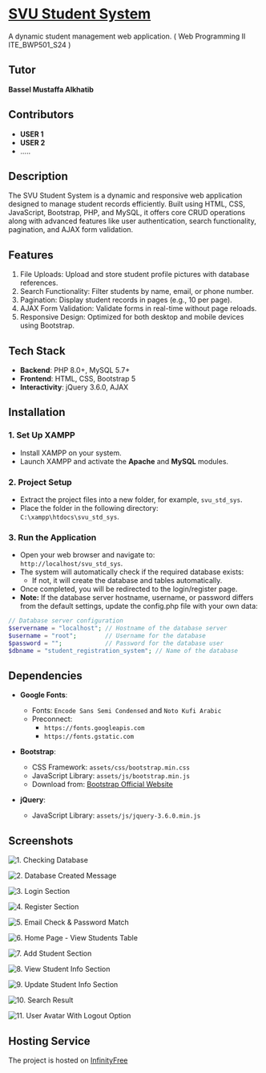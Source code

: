 # [SVU Student System](https://svu-student-sys.free.nf/)

A dynamic student management web application.
( Web Programming II ITE_BWP501_S24 )

## Tutor

**Bassel Mustaffa Alkhatib**

## Contributors

-   **USER 1**
-   **USER 2**
-   .....

## Description

The SVU Student System is a dynamic and responsive web application designed to manage student records efficiently. Built using HTML, CSS, JavaScript, Bootstrap, PHP, and MySQL, it offers core CRUD operations along with advanced features like user authentication, search functionality, pagination, and AJAX form validation.

## Features

1. File Uploads: Upload and store student profile pictures with database references.
2. Search Functionality: Filter students by name, email, or phone number.
3. Pagination: Display student records in pages (e.g., 10 per page).
4. AJAX Form Validation: Validate forms in real-time without page reloads.
5. Responsive Design: Optimized for both desktop and mobile devices using Bootstrap.

## Tech Stack

-   **Backend**: PHP 8.0+, MySQL 5.7+
-   **Frontend**: HTML, CSS, Bootstrap 5
-   **Interactivity**: jQuery 3.6.0, AJAX

## Installation

### 1. Set Up XAMPP

-   Install XAMPP on your system.
-   Launch XAMPP and activate the **Apache** and **MySQL** modules.

### 2. Project Setup

-   Extract the project files into a new folder, for example, `svu_std_sys`.
-   Place the folder in the following directory:  
    `C:\xampp\htdocs\svu_std_sys`.

### 3. Run the Application

-   Open your web browser and navigate to:  
    `http://localhost/svu_std_sys`.
-   The system will automatically check if the required database exists:
    -   If not, it will create the database and tables automatically.
-   Once completed, you will be redirected to the login/register page.
-   **Note:** If the database server hostname, username, or password differs from the default settings, update the config.php file with your own data:

```php
// Database server configuration
$servername = "localhost"; // Hostname of the database server
$username = "root";        // Username for the database
$password = "";            // Password for the database user
$dbname = "student_registration_system"; // Name of the database
```

## Dependencies

-   **Google Fonts**:

    -   Fonts: `Encode Sans Semi Condensed` and `Noto Kufi Arabic`
    -   Preconnect:
        -   `https://fonts.googleapis.com`
        -   `https://fonts.gstatic.com`

-   **Bootstrap**:

    -   CSS Framework: `assets/css/bootstrap.min.css`
    -   JavaScript Library: `assets/js/bootstrap.min.js`
    -   Download from: [Bootstrap Official Website](https://getbootstrap.com/)

-   **jQuery**:

    -   JavaScript Library: `assets/js/jquery-3.6.0.min.js`

## Screenshots

![1. Checking Database](./screenshots/1-checking_database.png)

![2. Database Created Message](./screenshots/2-database_created_message.png)

![3. Login Section](./screenshots/3-login-section.png)

![4. Register Section](./screenshots/4-register-section.png)

![5. Email Check & Password Match](./screenshots/5-email_check_&_password_match.png)

![6. Home Page - View Students Table](./screenshots/6-home-page-view-students-table.png)

![7. Add Student Section](./screenshots/7-add-student-section.png)

![8. View Student Info Section](./screenshots/8-view-student_info-section.png)

![9. Update Student Info Section](./screenshots/9-update_student_info-section.png)

![10. Search Result](./screenshots/10-search-result.png)

![11. User Avatar With Logout Option](./screenshots/11-user_avatar_with_logout_option.png)

## Hosting Service

The project is hosted on [InfinityFree](https://infinityfree.com/)
